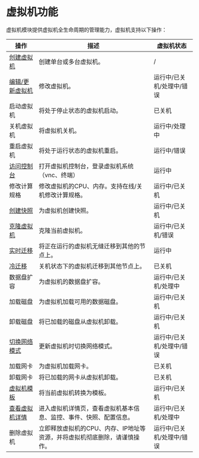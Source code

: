 # 虚拟机功能

虚拟机模块提供虚拟机全生命周期的管理能力，虚拟机支持以下操作：

| 操作 | 描述 | 虚拟机状态 |
| --- | ---- | -------- |
| [创建虚拟机](../quickstart/index.md)| 创建单台或多台虚拟机。| / |
| [编辑/更新虚拟机](../quickstart/update.md)| 修改虚拟机。| 运行中/已关机/处理中/错误|
| 启动虚拟机| 将处于停止状态的虚拟机启动。| 已关机|
| 关机虚拟机| 将虚拟机关机。| 运行中/处理中|
| 重启虚拟机| 将处于运行状态的虚拟机重启。| 运行中/错误|
| [访问控制台](../quickstart/access.md)| 打开虚拟机控制台，登录虚拟机系统（vnc、终端）| 运行中|
| 修改计算规格| 修改虚拟机的CPU、内存。支持在线/关机修改计算规格。| 运行中/已关机|
| [创建快照](../vm/snapshot.md)| 为虚拟机创建快照。| 运行中/已关机|
| [克隆虚拟机](../vm/clone.md)| 克隆当前虚拟机。| 运行中/已关机/错误|
| [实时迁移](../vm/live-migration.md)| 将正在运行的虚拟机无缝迁移到其他的节点上。 | 运行中|
| [冷迁移](../vm/migratiom.md) | 关机状态下的虚拟机迁移到其他节点上。 | 已关机 |
| 数据盘扩容| 为虚拟机的数据盘扩容。| 运行中/已关机/处理中|
| 加载磁盘| 为虚拟机加载可用的数据磁盘。| 运行中/已关机|
| 卸载磁盘| 将已加载的磁盘从虚拟机卸载。| 运行中/已关机|
| [切换网络模式](../vm/vm-network.md) | 更新虚拟机时切换网络模式。 | 运行中/已关机/处理中/错误 |
| 加载网卡| 为虚拟机加载网卡。| 已关机|
| 卸载网卡| 将已加载的网卡从虚拟机卸载。| 已关机|
| [虚拟机模板](../template/index.md)| 将当前虚拟机转换为模板。| 运行中/已关机|
| [查看虚拟机详情](../quickstart/detail.md)| 进入虚拟机详情页，查看虚拟机基本信息、监控、事件、快照、配置信息。| 运行中/已关机/处理中|
| 删除虚拟机| 立即释放虚拟机的CPU、内存、IP地址等资源，并将虚拟机彻底删除，请谨慎操作。| 运行中/已关机/处理中/错误|
